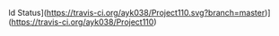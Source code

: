 ld Status](https://travis-ci.org/ayk038/Project110.svg?branch=master)](https://travis-ci.org/ayk038/Project110)
